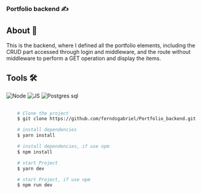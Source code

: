 

### Portfolio backend ✍


<div>
    <h2>About 🚨</h2>
    <p>
        This is the backend, where I defined all the portfolio elements, including the CRUD part accessed through login and middleware, and the route without middleware to perform a GET operation and display the items.
    </p>
</div>
<div>
    <div>
        <h2>Tools 🛠</h2>       
        <img src='https://img.shields.io/badge/Node.js-43853D?style=for-the-badge&logo=node.js&logoColor=white' alt='Node'/>  
        <img src='https://img.shields.io/badge/JavaScript-F7DF1E?style=for-the-badge&logo=javascript&logoColor=black' alt='JS'/>
        <img src='https://img.shields.io/badge/PostgreSQL-316192?style=for-the-badge&logo=postgresql&logoColor=white' alt='Postgres sql'/>
    </div>
    <br/>
</div>


```bash
    # Clone the project
    $ git clone https://github.com/ferndsgabriel/Portfolio_backend.git
```   
```bash
    # install dependencies
    $ yarn install
```   
```bash
    # install dependencies, if use npm
    $ npm install
``` 
```bash
    # start Project
    $ yarn dev
```   
```bash
    # start Project, if use npm
    $ npm run dev
``` 
